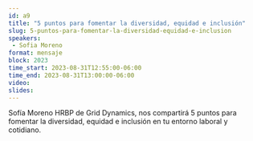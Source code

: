 ```yaml
---
id: a9
title: "5 puntos para fomentar la diversidad, equidad e inclusión"
slug: 5-puntos-para-fomentar-la-diversidad-equidad-e-inclusion
speakers:
 - Sofia Moreno
format: mensaje
block: 2023
time_start: 2023-08-31T12:55:00-06:00
time_end: 2023-08-31T13:00:00-06:00
video:
slides:
---
```


Sofía Moreno HRBP de Grid Dynamics, nos compartirá 5 puntos para fomentar la diversidad, equidad e inclusión  en tu entorno laboral y cotidiano.
